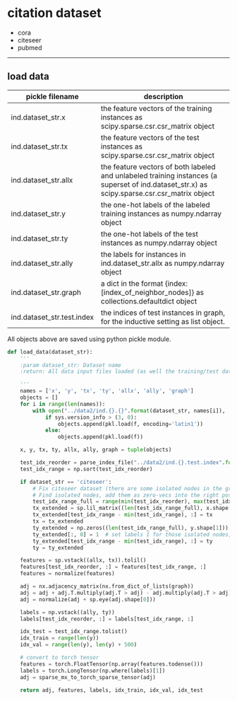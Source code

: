 # citation dataset

- cora
- citeseer
- pubmed

---

## load data

pickle filename | description 
-------- | ----- 
ind.dataset_str.x | the feature vectors of the training instances as scipy.sparse.csr.csr_matrix object
ind.dataset_str.tx | the feature vectors of the test instances as scipy.sparse.csr.csr_matrix object
ind.dataset_str.allx | the feature vectors of both labeled and unlabeled training instances (a superset of ind.dataset_str.x) as scipy.sparse.csr.csr_matrix object
ind.dataset_str.y | the one-hot labels of the labeled training instances as numpy.ndarray object
ind.dataset_str.ty | the one-hot labels of the test instances as numpy.ndarray object
ind.dataset_str.ally | the labels for instances in ind.dataset_str.allx as numpy.ndarray object
ind.dataset_str.graph | a dict in the format {index: [index_of_neighbor_nodes]} as collections.defaultdict object
ind.dataset_str.test.index | the indices of test instances in graph, for the inductive setting as list object.

All objects above are saved using python pickle module.

```python
def load_data(dataset_str):
    '''
    :param dataset_str: Dataset name
    :return: All data input files loaded (as well the training/test data).

    '''
    names = ['x', 'y', 'tx', 'ty', 'allx', 'ally', 'graph']
    objects = []
    for i in range(len(names)):
        with open("../data2/ind.{}.{}".format(dataset_str, names[i]), 'rb') as f:
            if sys.version_info > (3, 0):
                objects.append(pkl.load(f, encoding='latin1'))
            else:
                objects.append(pkl.load(f))

    x, y, tx, ty, allx, ally, graph = tuple(objects)

    test_idx_reorder = parse_index_file("../data2/ind.{}.test.index".format(dataset_str))
    test_idx_range = np.sort(test_idx_reorder)

    if dataset_str == 'citeseer':
        # Fix citeseer dataset (there are some isolated nodes in the graph)
        # Find isolated nodes, add them as zero-vecs into the right position
        test_idx_range_full = range(min(test_idx_reorder), max(test_idx_reorder) + 1)
        tx_extended = sp.lil_matrix((len(test_idx_range_full), x.shape[1]))
        tx_extended[test_idx_range - min(test_idx_range), :] = tx
        tx = tx_extended
        ty_extended = np.zeros((len(test_idx_range_full), y.shape[1]))
        ty_extended[:, 0] = 1  # set labels 1 for those isolated nodes, they do not appear in the test set
        ty_extended[test_idx_range - min(test_idx_range), :] = ty
        ty = ty_extended

    features = sp.vstack((allx, tx)).tolil()
    features[test_idx_reorder, :] = features[test_idx_range, :]
    features = normalize(features)

    adj = nx.adjacency_matrix(nx.from_dict_of_lists(graph))
    adj = adj + adj.T.multiply(adj.T > adj) - adj.multiply(adj.T > adj)
    adj = normalize(adj + sp.eye(adj.shape[0]))

    labels = np.vstack((ally, ty))
    labels[test_idx_reorder, :] = labels[test_idx_range, :]

    idx_test = test_idx_range.tolist()
    idx_train = range(len(y))
    idx_val = range(len(y), len(y) + 500)

    # convert to torch tensor
    features = torch.FloatTensor(np.array(features.todense()))
    labels = torch.LongTensor(np.where(labels)[1])
    adj = sparse_mx_to_torch_sparse_tensor(adj)

    return adj, features, labels, idx_train, idx_val, idx_test

```